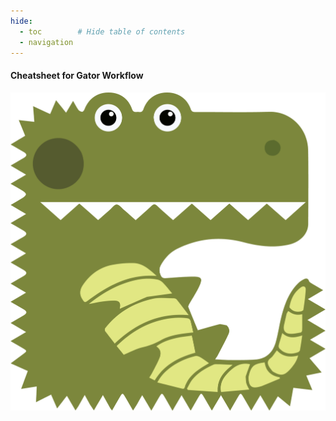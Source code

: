 ```yaml
---
hide:
  - toc        # Hide table of contents
  - navigation
---
```


#### Cheatsheet for Gator Workflow
![workflow diagram](./assets/favicon.png)
